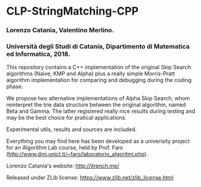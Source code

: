 # CLP-StringMatching-CPP
### Lorenzo Catania, Valentino Merlino.
### Università degli Studi di Catania, Dipartimento di Matematica ed Informatica, 2018.

This repository contains a C++ implementation of the original Skip Search algorithms (Naive, KMP and Alpha) plus a really simple Morris-Pratt algorithm implementation for comparing and debugging during the coding phase.

We propose two alternative implementations of Alpha Skip Search, whom reinterpret the trie data structure between the original algorithm, named Beta and Gamma. The latter registered really nice results during testing and may be the best choice for pratical applications.

Experimental utils, results and sources are included.

Everything you may find here has been developed as a univerisity project for an Algorithm Lab course, held by Prof. Faro (http://www.dmi.unict.it/~faro/laboratorio_algoritmi.php).

Lorenzo Catania's website: http://itrench.me/

Released under ZLib license: https://www.zlib.net/zlib_license.html
